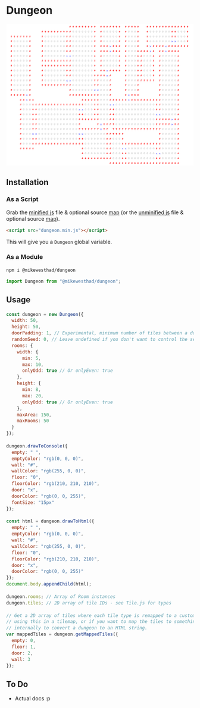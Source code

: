 # Dungeon

![](./screenshot.png)

## Installation

### As a Script

Grab the [minified js](https://raw.githubusercontent.com/mikewesthad/dungeon/master/dist/dungeon.min.js) file & optional source [map](https://raw.githubusercontent.com/mikewesthad/dungeon/master/dist/dungeon.min.js.map) (or the [unminified js](https://raw.githubusercontent.com/mikewesthad/dungeon/master/dist/dungeon.js) file & optional source [map](https://raw.githubusercontent.com/mikewesthad/dungeon/master/dist/dungeon.js.map)).

```html
<script src="dungeon.min.js"></script>
```

This will give you a `Dungeon` global variable.

### As a Module

```
npm i @mikewesthad/dungeon
```

```js
import Dungeon from "@mikewesthad/dungeon";
```

## Usage

```js
const dungeon = new Dungeon({
  width: 50,
  height: 50,
  doorPadding: 1, // Experimental, minimum number of tiles between a door and a room corner (>= 1)
  randomSeed: 0, // Leave undefined if you don't want to control the seed
  rooms: {
    width: {
      min: 5,
      max: 10,
      onlyOdd: true // Or onlyEven: true
    },
    height: {
      min: 8,
      max: 20,
      onlyOdd: true // Or onlyEven: true
    },
    maxArea: 150,
    maxRooms: 50
  }
});

dungeon.drawToConsole({
  empty: " ",
  emptyColor: "rgb(0, 0, 0)",
  wall: "#",
  wallColor: "rgb(255, 0, 0)",
  floor: "0",
  floorColor: "rgb(210, 210, 210)",
  door: "x",
  doorColor: "rgb(0, 0, 255)",
  fontSize: "15px"
});

const html = dungeon.drawToHtml({
  empty: " ",
  emptyColor: "rgb(0, 0, 0)",
  wall: "#",
  wallColor: "rgb(255, 0, 0)",
  floor: "0",
  floorColor: "rgb(210, 210, 210)",
  door: "x",
  doorColor: "rgb(0, 0, 255)"
});
document.body.appendChild(html);

dungeon.rooms; // Array of Room instances
dungeon.tiles; // 2D array of tile IDs - see Tile.js for types

// Get a 2D array of tiles where each tile type is remapped to a custom value. Useful if you are
// using this in a tilemap, or if you want to map the tiles to something else, e.g. this is used
// internally to convert a dungeon to an HTML string.
var mappedTiles = dungeon.getMappedTiles({
  empty: 0,
  floor: 1,
  door: 2,
  wall: 3
});
```

## To Do

- Actual docs :p
